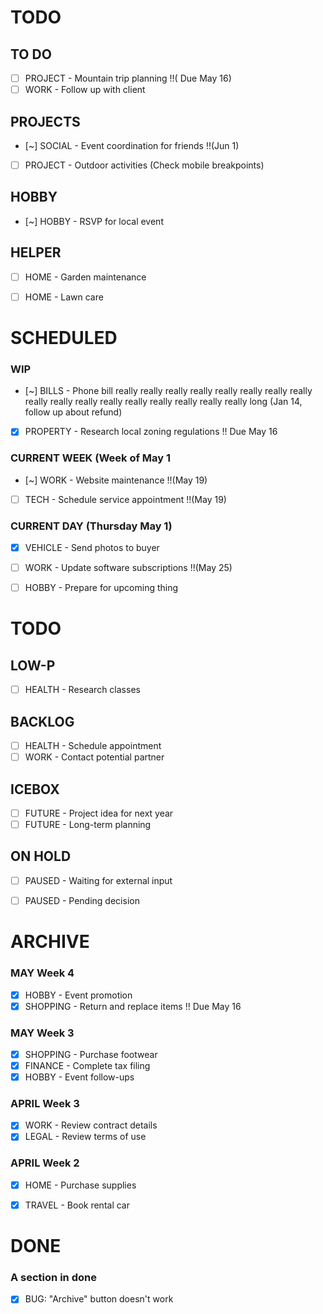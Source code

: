 # TODO
## TO DO
* [ ] PROJECT - Mountain trip planning !!( Due May 16)
* [ ] WORK - Follow up with client

## PROJECTS
* [~] SOCIAL - Event coordination for friends !!(Jun 1)
* [ ] PROJECT - Outdoor activities (Check mobile breakpoints)

## HOBBY
* [~] HOBBY - RSVP for local event

## HELPER
* [ ] HOME - Garden maintenance
* [ ] HOME - Lawn care


# SCHEDULED
### WIP
* [~] BILLS - Phone bill really really really really really really really really really really really really really really really really really long (Jan 14, follow up about refund)
* [x] PROPERTY - Research local zoning regulations !! Due May 16

### CURRENT WEEK (Week of May 1
* [~] WORK - Website maintenance !!(May 19)
* [ ] TECH - Schedule service appointment !!(May 19)

### CURRENT DAY (Thursday May 1)
* [x] VEHICLE - Send photos to buyer
* [ ] WORK - Update software subscriptions !!(May 25)
* [ ] HOBBY - Prepare for upcoming thing


# TODO
## LOW-P
* [ ] HEALTH - Research classes

## BACKLOG
* [ ] HEALTH - Schedule appointment
* [ ] WORK - Contact potential partner

## ICEBOX
* [ ] FUTURE - Project idea for next year
* [ ] FUTURE - Long-term planning

## ON HOLD
* [ ] PAUSED - Waiting for external input
* [ ] PAUSED - Pending decision


# ARCHIVE
### MAY Week 4
* [x] HOBBY - Event promotion
* [x] SHOPPING - Return and replace items !! Due May 16

### MAY Week 3
* [x] SHOPPING - Purchase footwear
* [x] FINANCE - Complete tax filing
* [x] HOBBY - Event follow-ups

### APRIL Week 3
* [x] WORK - Review contract details
* [x] LEGAL - Review terms of use

### APRIL Week 2
* [x] HOME - Purchase supplies
* [x] TRAVEL - Book rental car


# DONE
### A section in done
* [x] BUG: "Archive" button doesn't work
